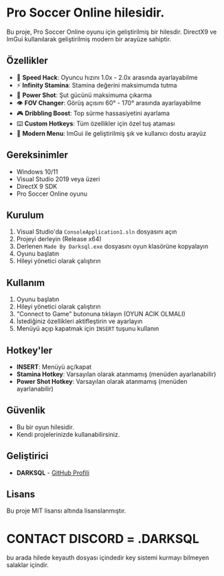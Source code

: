 # Pro Soccer Online hilesidir.

Bu proje, Pro Soccer Online oyunu için geliştirilmiş bir hilesdir. DirectX9 ve ImGui kullanılarak geliştirilmiş modern bir arayüze sahiptir.

## Özellikler

- 🏃 **Speed Hack**: Oyuncu hızını 1.0x - 2.0x arasında ayarlayabilme
- :zap: **Infinity Stamina**: Stamina değerini maksimumda tutma
- :dart: **Power Shot**: Şut gücünü maksimuma çıkarma
- :eye: **FOV Changer**: Görüş açısını 60° - 170° arasında ayarlayabilme
- :video_game: **Dribbling Boost**: Top sürme hassasiyetini ayarlama
- :keyboard: **Custom Hotkeys**: Tüm özellikler için özel tuş ataması
- :art: **Modern Menu**: ImGui ile geliştirilmiş şık ve kullanıcı dostu arayüz

## Gereksinimler

- Windows 10/11
- Visual Studio 2019 veya üzeri
- DirectX 9 SDK
- Pro Soccer Online oyunu

## Kurulum

1. Visual Studio'da `ConsoleApplication1.sln` dosyasını açın
2. Projeyi derleyin (Release x64)
3. Derlenen `Made By Darksql.exe` dosyasını oyun klasörüne kopyalayın
4. Oyunu başlatın
5. Hileyi yönetici olarak çalıştırın

## Kullanım

1. Oyunu başlatın
2. Hileyi yönetici olarak çalıştırın
3. "Connect to Game" butonuna tıklayın (OYUN ACIK OLMALI)
4. İstediğiniz özellikleri aktifleştirin ve ayarlayın
5. Menüyü açıp kapatmak için `INSERT` tuşunu kullanın

## Hotkey'ler

- **INSERT**: Menüyü aç/kapat
- **Stamina Hotkey**: Varsayılan olarak atanmamış (menüden ayarlanabilir)
- **Power Shot Hotkey**: Varsayılan olarak atanmamış (menüden ayarlanabilir)

## Güvenlik

- Bu bir oyun hilesidir.
- Kendi projelerinizde kullanabilirsiniz.

## Geliştirici

- **DARKSQL** - [GitHub Profili](https://github.com/darksql11)

## Lisans

Bu proje MIT lisansı altında lisanslanmıştır.

# CONTACT DISCORD = .DARKSQL

bu arada hilede keyauth dosyası içindedir key sistemi kurmayı bilmeyen salaklar içindir.
